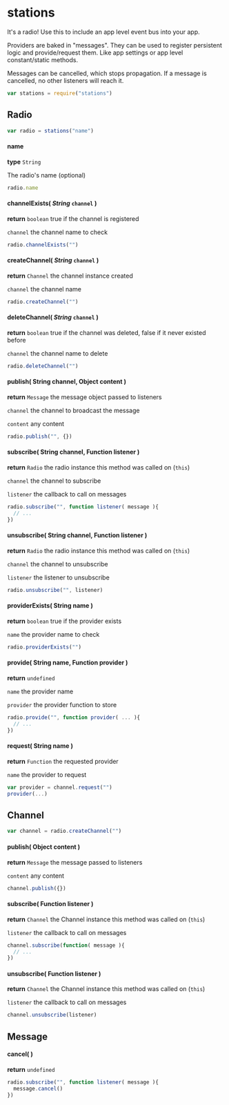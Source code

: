 stations
========

It's a radio!
Use this to include an app level event bus into your app.

Providers are baked in "messages".
They can be used to register persistent logic and provide/request them.
Like app settings or app level constant/static methods.

Messages can be cancelled, which stops propagation.
If a message is cancelled, no other listeners will reach it.


```js
var stations = require("stations")
```

## Radio

```js
var radio = stations("name")
```

#### name

**type** `String`

The radio's name (optional)

```js
radio.name
```

#### channelExists( *String* `channel` )

**return** `boolean` true if the channel is registered

`channel` the channel name to check

```js
radio.channelExists("")
```

#### createChannel( *String* `channel` )

**return** `Channel` the channel instance created

`channel` the channel name

```js
radio.createChannel("")
```

#### deleteChannel( *String* `channel` )

**return** `boolean` true if the channel was deleted,
                     false if it never existed before

`channel` the channel name to delete

```js
radio.deleteChannel("")
```

#### publish( String channel, Object content )

**return** `Message` the message object passed to listeners

`channel` the channel to broadcast the message

`content` any content

```js
radio.publish("", {})
```

#### subscribe( String channel, Function listener )

**return** `Radio` the radio instance this method was called on (`this`)

`channel` the channel to subscribe

`listener` the callback to call on messages

```js
radio.subscribe("", function listener( message ){
  // ...
})
```

#### unsubscribe( String channel, Function listener )

**return** `Radio` the radio instance this method was called on (`this`)

`channel` the channel to unsubscribe

`listener` the listener to unsubscribe

```js
radio.unsubscribe("", listener)
```

#### providerExists( String name )

**return** `boolean` true if the provider exists

`name` the provider name to check

```js
radio.providerExists("")
```

#### provide( String name, Function provider )

**return** `undefined`

`name` the provider name

`provider` the provider function to store

```js
radio.provide("", function provider( ... ){
  // ...
})
```

#### request( String name )

**return** `Function` the requested provider

`name` the provider to request

```js
var provider = channel.request("")
provider(...)
```


## Channel

```js
var channel = radio.createChannel("")
```

#### publish( Object content )

**return** `Message` the message passed to listeners

`content` any content

```js
channel.publish({})
```

#### subscribe( Function listener )

**return** `Channel` the Channel instance this method was called on (`this`)

`listener` the callback to call on messages

```js
channel.subscribe(function( message ){
  // ...
})
```

#### unsubscribe( Function listener )

**return** `Channel` the Channel instance this method was called on (`this`)

`listener` the callback to call on messages

```js
channel.unsubscribe(listener)
```

## Message

#### cancel(  )

**return** `undefined`

```js
radio.subscribe("", function listener( message ){
  message.cancel()
})
```

